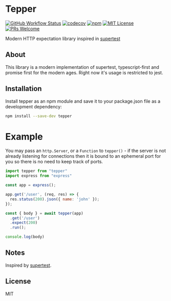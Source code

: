 # Tepper

[![GitHub Workflow Status](https://img.shields.io/github/workflow/status/danielramosacosta/tepper/CI)](https://github.com/DanielRamosAcosta/tepper/actions)
[![codecov](https://codecov.io/gh/DanielRamosAcosta/tepper/branch/main/graph/badge.svg?token=OXZKO8EFMF)](https://codecov.io/gh/DanielRamosAcosta/tepper)
[![npm](https://img.shields.io/npm/v/tepper)](https://www.npmjs.com/package/tepper)
[![MIT License](https://img.shields.io/badge/license-MIT-blue.svg)](https://github.com/DanielRamosAcosta/tepper/blob/main/LICENSE)
[![PRs Welcome](https://img.shields.io/badge/PRs-welcome-brightgreen.svg)](http://makeapullrequest.com)

Modern HTTP expectation library inspired in [supertest](https://github.com/visionmedia/supertest)

## About

This library is a modern implementation of supertest, typescript-first and promise first for the modern ages. Right now it's usage is restricted to jest.

## Installation

Install tepper as an npm module and save it to your package.json file as a development dependency:

```bash
npm install --save-dev tepper
```

# Example

You may pass an `http.Server`, or a `Function` to `tepper()` - if the server is not
already listening for connections then it is bound to an ephemeral port for you so
there is no need to keep track of ports.

```js
import tepper from "tepper"
import express from "express"

const app = express();

app.get('/user', (req, res) => {
  res.status(200).json({ name: 'john' });
});

const { body } = await tepper(app)
  .get('/user')
  .expect(200)
  .run();

console.log(body)
```

## Notes

Inspired by [supertest](https://github.com/visionmedia/supertest).

## License

MIT
